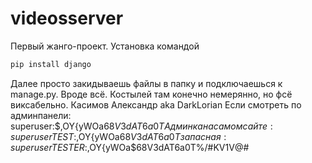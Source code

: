 # videosserver
Первый жанго-проект. Установка командой 

```python
pip install django
```

Далее просто закидываешь файлы в папку и подключаешься к manage.py. Вроде всё. Костылей там конечно немерянно, но фсё виксабельно.
Касимов Александр aka DarkLorian
Если смотреть по админпанели:
superuser:$,OY{yWOa$68V3dAT6a0T%/#KV1V@#
Админка на самом сайте:
superuserTEST:$,OY{yWOa$68V3dAT6a0T%/#KV1V@#
запасная:
superuserTESTER:$,OY{yWOa$68V3dAT6a0T%/#KV1V@#
